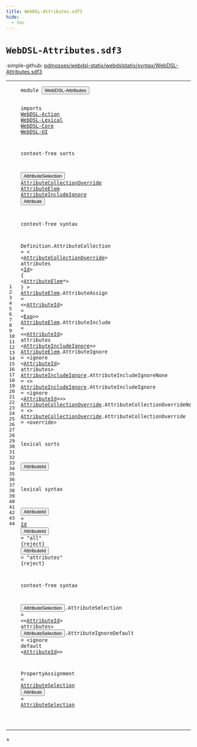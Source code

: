 ```yaml
---
title: WebDSL-Attributes.sdf3
hide:
  - toc
---
```


# `WebDSL-Attributes.sdf3`

:simple-github: [pdmosses/webdsl-statix/webdslstatix/syntax/WebDSL-Attributes.sdf3]

[pdmosses/webdsl-statix/webdslstatix/syntax/WebDSL-Attributes.sdf3]: https://github.com/pdmosses/webdsl-statix/blob/master/webdslstatix/syntax/WebDSL-Attributes.sdf3 "The source file on GitHub"

<div class="sdf3"><table class="highlighttable"><tbody><tr><td class="linenos"><div class="linenodiv"><pre><span></span>1
2
3
4
5
6
7
8
9
10
11
12
13
14
15
16
17
18
19
20
21
22
23
24
25
26
27
28
29
30
31
32
33
34
35
36
37
38
39
40
41
42
43
44
</pre></div></td>
<td class="code"><pre><code><span class="keyword">module</span> <button class="modal-open" id="WebDSL-Attributes_1_8" title="a definition with multiple references" data-urls="../WebDSL-Expand.sdf3/#WebDSL-Attributes line 9_3; ../WebDSL-JavaScript.sdf3/#WebDSL-Attributes line 5_3; ../webdsl-statix.sdf3/#WebDSL-Attributes line 7_3; ../WebDSL-UI.sdf3/#WebDSL-Attributes line 5_3; ../WebDSL-XML.sdf3/#WebDSL-Attributes line 6_3">WebDSL-Attributes</button>

<span class="keyword">imports</span>
  <a href="../WebDSL-Action.sdf3/#WebDSL-Action_1_8" id="WebDSL-Action_4_3" title="a reference to a single-file definition">WebDSL-Action</a>
  <a href="../WebDSL-Lexical.sdf3/#WebDSL-Lexical_1_8" id="WebDSL-Lexical_5_3" title="a reference to a single-file definition">WebDSL-Lexical</a>
  <a href="../WebDSL-Core.sdf3/#WebDSL-Core_1_8" id="WebDSL-Core_6_3" title="a reference to a single-file definition">WebDSL-Core</a>
  <a href="../WebDSL-UI.sdf3/#WebDSL-UI_1_8" id="WebDSL-UI_7_3" title="a reference to a single-file definition">WebDSL-UI</a>

<span class="keyword">context-free sorts</span>

  <button class="modal-open" id="AttributeSelection_11_3" title="a definition with multiple references" data-urls="#AttributeSelection line 43_24, 44_15">AttributeSelection</button> <a href="#AttributeCollectionOverride_16_6" id="AttributeCollectionOverride_11_22" title="a definition with a single reference">AttributeCollectionOverride</a> <a href="#AttributeElem_17_8" id="AttributeElem_11_50" title="a definition with a single reference">AttributeElem</a> <a href="#AttributeIncludeIgnore_21_63" id="AttributeIncludeIgnore_11_64" title="a definition with a single reference">AttributeIncludeIgnore</a> <button class="modal-open" id="Attribute_11_87" title="a definition with multiple references" data-urls="../WebDSL-JavaScript.sdf3/#Attribute line 12_16, 17_15; ../WebDSL-UI.sdf3/#Attribute line 495_43, 496_48">Attribute</button>

<span class="keyword">context-free syntax</span>

  <span id="Definition_15_3" title="a definition with no references">Definition</span>.<span class="cons_Constructor"><span id="AttributeCollection_15_14" title="a definition with no references">AttributeCollection</span></span> = &lt;
    &lt;<a href="#AttributeCollectionOverride_11_22" id="AttributeCollectionOverride_16_6" title="a reference to a single-file definition">AttributeCollectionOverride</a>&gt; <span class="cons_String">attributes</span> &lt;<a href="../WebDSL-Lexical.sdf3/#Id_5_49" id="Id_16_47" title="a reference to a single-file definition">Id</a>&gt; <span class="cons_String">{</span>
      &lt;<a href="#AttributeElem_11_50" id="AttributeElem_17_8" title="a reference to a single-file definition">AttributeElem</a>*&gt;
    <span class="cons_String">}</span>
  &gt;
  <a href="#AttributeElem_17_8" id="AttributeElem_20_3" title="a definition with a single reference">AttributeElem</a>.<span class="cons_Constructor"><span id="AttributeAssign_20_17" title="a definition with no references">AttributeAssign</span></span> = &lt;&lt;<a href="#AttributeId_30_3" id="AttributeId_20_37" title="a reference to a single-file definition">AttributeId</a>&gt; <span class="cons_String">=</span> &lt;<a href="../WebDSL-UI.sdf3/#Exp_469_3" id="Exp_20_53" title="a reference to a single-file definition">Exp</a>&gt;&gt;
  <a href="#AttributeElem_17_8" id="AttributeElem_21_3" title="a definition with a single reference">AttributeElem</a>.<span class="cons_Constructor"><span id="AttributeInclude_21_17" title="a definition with no references">AttributeInclude</span></span> = &lt;&lt;<a href="#AttributeId_30_3" id="AttributeId_21_38" title="a reference to a single-file definition">AttributeId</a>&gt; <span class="cons_String">attributes</span> &lt;<a href="#AttributeIncludeIgnore_11_64" id="AttributeIncludeIgnore_21_63" title="a reference to a single-file definition">AttributeIncludeIgnore</a>&gt;&gt;
  <a href="#AttributeElem_17_8" id="AttributeElem_22_3" title="a definition with a single reference">AttributeElem</a>.<span class="cons_Constructor"><span id="AttributeIgnore_22_17" title="a definition with no references">AttributeIgnore</span></span> = &lt;<span class="cons_String">ignore</span> &lt;<a href="#AttributeId_30_3" id="AttributeId_22_44" title="a reference to a single-file definition">AttributeId</a>&gt; <span class="cons_String">attributes</span>&gt;
  <a href="#AttributeIncludeIgnore_21_63" id="AttributeIncludeIgnore_23_3" title="a definition with a single reference">AttributeIncludeIgnore</a>.<span class="cons_Constructor"><span id="AttributeIncludeIgnoreNone_23_26" title="a definition with no references">AttributeIncludeIgnoreNone</span></span> = &lt;&gt;
  <a href="#AttributeIncludeIgnore_21_63" id="AttributeIncludeIgnore_24_3" title="a definition with a single reference">AttributeIncludeIgnore</a>.<span class="cons_Constructor"><span id="AttributeIncludeIgnore_24_26" title="a definition with no references">AttributeIncludeIgnore</span></span> = &lt;<span class="cons_String">ignore</span> &lt;<a href="#AttributeId_30_3" id="AttributeId_24_60" title="a reference to a single-file definition">AttributeId</a>+&gt;&gt;
  <a href="#AttributeCollectionOverride_16_6" id="AttributeCollectionOverride_25_3" title="a definition with a single reference">AttributeCollectionOverride</a>.<span class="cons_Constructor"><span id="AttributeCollectionOverrideNone_25_31" title="a definition with no references">AttributeCollectionOverrideNone</span></span> = &lt;&gt;
  <a href="#AttributeCollectionOverride_16_6" id="AttributeCollectionOverride_26_3" title="a definition with a single reference">AttributeCollectionOverride</a>.<span class="cons_Constructor"><span id="AttributeCollectionOverride_26_31" title="a definition with no references">AttributeCollectionOverride</span></span> = &lt;<span class="cons_String">override</span>&gt;

<span class="keyword">lexical sorts</span>

  <button class="modal-open" id="AttributeId_30_3" title="a definition with multiple references" data-urls="#AttributeId line 20_37, 21_38, 22_44, 24_60, 40_45, 41_64">AttributeId</button>

<span class="keyword">lexical syntax</span>

  <button class="modal-open" id="AttributeId_34_3" title="a definition with multiple references" data-urls="#AttributeId line 20_37, 21_38, 22_44, 24_60, 40_45, 41_64">AttributeId</button> = <a href="../WebDSL-Lexical.sdf3/#Id_5_49" id="Id_34_17" title="a reference to a single-file definition">Id</a>
  <button class="modal-open" id="AttributeId_35_3" title="a definition with multiple references" data-urls="#AttributeId line 20_37, 21_38, 22_44, 24_60, 40_45, 41_64">AttributeId</button> = <span class="cons_Lit">"all"</span> {<span class="keyword">reject</span>}
  <button class="modal-open" id="AttributeId_36_3" title="a definition with multiple references" data-urls="#AttributeId line 20_37, 21_38, 22_44, 24_60, 40_45, 41_64">AttributeId</button> = <span class="cons_Lit">"attributes"</span> {<span class="keyword">reject</span>}

<span class="keyword">context-free syntax</span>

  <button class="modal-open" id="AttributeSelection_40_3" title="a definition with multiple references" data-urls="#AttributeSelection line 43_24, 44_15">AttributeSelection</button>.<span class="cons_Constructor"><span id="AttributeSelection_40_22" title="a definition with no references">AttributeSelection</span></span> = &lt;&lt;<a href="#AttributeId_30_3" id="AttributeId_40_45" title="a reference to a single-file definition">AttributeId</a>&gt; <span class="cons_String">attributes</span>&gt;
  <button class="modal-open" id="AttributeSelection_41_3" title="a definition with multiple references" data-urls="#AttributeSelection line 43_24, 44_15">AttributeSelection</button>.<span class="cons_Constructor"><span id="AttributeIgnoreDefault_41_22" title="a definition with no references">AttributeIgnoreDefault</span></span> = &lt;<span class="cons_String">ignore</span> <span class="cons_String">default</span> &lt;<a href="#AttributeId_30_3" id="AttributeId_41_64" title="a reference to a single-file definition">AttributeId</a>&gt;&gt;

  <span id="PropertyAssignment_43_3" title="a definition with no references">PropertyAssignment</span> = <a href="#AttributeSelection_11_3" id="AttributeSelection_43_24" title="a reference to a single-file definition">AttributeSelection</a>
  <button class="modal-open" id="Attribute_44_3" title="a definition with multiple references" data-urls="../WebDSL-JavaScript.sdf3/#Attribute line 12_16, 17_15; ../WebDSL-UI.sdf3/#Attribute line 495_43, 496_48">Attribute</button> = <a href="#AttributeSelection_11_3" id="AttributeSelection_44_15" title="a reference to a single-file definition">AttributeSelection</a>

</code></pre></td></tr></tbody></table></div>

<div id="modal">
  <div id="modal-content">
    <span id="modal-close">&times;</span>
    <h2 id="modal-h2"></h2>
    <p  id="modal-p"></p>
    <ul id="modal-ul"></ul>
  </div>
</div>
